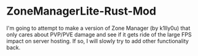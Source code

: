 # ZoneManagerLite-Rust-Mod
I'm going to attempt to make a version of Zone Manager (by k1lly0u) that only cares about PVP/PVE damage and see if it gets ride of the large FPS impact on server hosting. If so, I will slowly try to add other functionality back.
